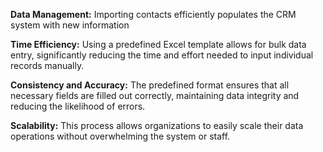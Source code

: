 **Data Management:** Importing contacts efficiently populates the CRM system with new information

**Time Efficiency:** Using a predefined Excel template allows for bulk data entry, significantly reducing the time and effort needed to input individual records manually.

**Consistency and Accuracy:** The predefined format ensures that all necessary fields are filled out correctly, maintaining data integrity and reducing the likelihood of errors.

**Scalability:** This process allows organizations to easily scale their data operations without overwhelming the system or staff.